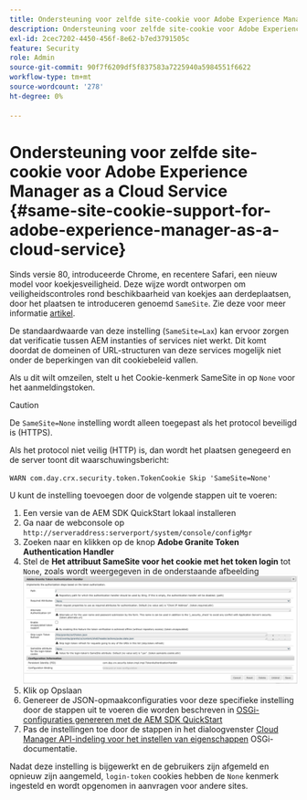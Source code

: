 ```yaml
---
title: Ondersteuning voor zelfde site-cookie voor Adobe Experience Manager as a Cloud Service
description: Ondersteuning voor zelfde site-cookie voor Adobe Experience Manager as a Cloud Service.
exl-id: 2cec7202-4450-456f-8e62-b7ed3791505c
feature: Security
role: Admin
source-git-commit: 90f7f6209df5f837583a7225940a5984551f6622
workflow-type: tm+mt
source-wordcount: '278'
ht-degree: 0%

---
```


# Ondersteuning voor zelfde site-cookie voor Adobe Experience Manager as a Cloud Service {#same-site-cookie-support-for-adobe-experience-manager-as-a-cloud-service}

Sinds versie 80, introduceerde Chrome, en recentere Safari, een nieuw model voor koekjesveiligheid. Deze wijze wordt ontworpen om veiligheidscontroles rond beschikbaarheid van koekjes aan derdeplaatsen, door het plaatsen te introduceren genoemd `SameSite`. Zie deze voor meer informatie [artikel](https://web.dev/articles/samesite-cookies-explained).

De standaardwaarde van deze instelling (`SameSite=Lax`) kan ervoor zorgen dat verificatie tussen AEM instanties of services niet werkt. Dit komt doordat de domeinen of URL-structuren van deze services mogelijk niet onder de beperkingen van dit cookiebeleid vallen.

Als u dit wilt omzeilen, stelt u het Cookie-kenmerk SameSite in op `None` voor het aanmeldingstoken.

>[!CAUTION]
>
>De `SameSite=None` instelling wordt alleen toegepast als het protocol beveiligd is (HTTPS).
>
>Als het protocol niet veilig (HTTP) is, dan wordt het plaatsen genegeerd en de server toont dit waarschuwingsbericht:
>
>`WARN com.day.crx.security.token.TokenCookie Skip 'SameSite=None'`

U kunt de instelling toevoegen door de volgende stappen uit te voeren:

1. Een versie van de AEM SDK QuickStart lokaal installeren
1. Ga naar de webconsole op `http://serveraddress:serverport/system/console/configMgr`
1. Zoeken naar en klikken op de knop **Adobe Granite Token Authentication Handler**
1. Stel de **Het attribuut SameSite voor het cookie met het token login** tot `None`, zoals wordt weergegeven in de onderstaande afbeelding
   ![samesite](/help/security/assets/samesite1.png)
1. Klik op Opslaan
1. Genereer de JSON-opmaakconfiguraties voor deze specifieke instelling door de stappen uit te voeren die worden beschreven in [OSGi-configuraties genereren met de AEM SDK QuickStart](/help/implementing/deploying/configuring-osgi.md#generating-osgi-configurations-using-the-aem-sdk-quickstart)
1. Pas de instellingen toe door de stappen in het dialoogvenster [Cloud Manager API-indeling voor het instellen van eigenschappen](/help/implementing/deploying/configuring-osgi.md#cloud-manager-api-format-for-setting-properties) OSGi-documentatie.

Nadat deze instelling is bijgewerkt en de gebruikers zijn afgemeld en opnieuw zijn aangemeld, `login-token` cookies hebben de `None` kenmerk ingesteld en wordt opgenomen in aanvragen voor andere sites.
